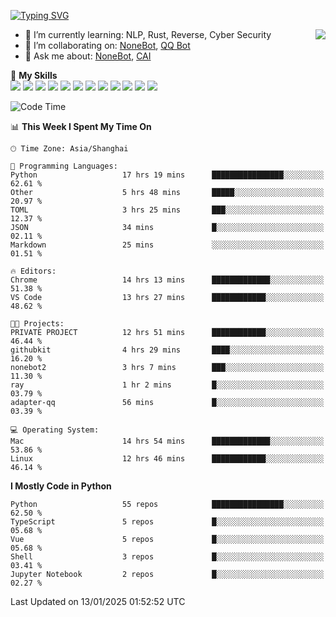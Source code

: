 [![Typing SVG](https://readme-typing-svg.herokuapp.com?size=25&duration=2500&color=8C43EA&vCenter=true&width=200&height=40&lines=Hi+there+%F0%9F%91%8B%F0%9F%8F%BB;I'm+yanyongyu)](https://git.io/typing-svg)

<a href="#">
  <img align="right" src="https://github-readme-stats.vercel.app/api?username=yanyongyu&count_private=true&show_icons=true&bg_color=15,f2f7fd,E0EAFC" />
</a>

- 🌱 I’m currently learning: NLP, Rust, Reverse, Cyber Security
- 👯 I’m collaborating on: [NoneBot](https://github.com/nonebot), [QQ Bot](https://github.com/Mrs4s/go-cqhttp)
- 💬 Ask me about: [NoneBot](https://github.com/nonebot), [CAI](https://github.com/cscs181/CAI)

🌟 **My Skills**  
![](https://img.shields.io/badge/-Python-3e74a2?style=flat-square&logo=Python&logoColor=fff)
![](https://img.shields.io/badge/-TypeScript-3178C6?style=flat-square&logo=TypeScript&logoColor=fff)
![](https://img.shields.io/badge/-Vue-4fc08d?style=flat-square&logo=Vue.js&logoColor=fff)
![](https://img.shields.io/badge/-React-2d98ce?style=flat-square&logo=React&logoColor=fff)
![](https://img.shields.io/badge/-FastAPI-009688?style=flat-square&logo=FastAPI&logoColor=fff)
![](https://img.shields.io/badge/-Linux-000000?style=flat-square&logo=Linux&logoColor=fff)
![](https://img.shields.io/badge/-Docker-2496ED?style=flat-square&logo=Docker&logoColor=fff)
![](https://img.shields.io/badge/-Kubernetes-326CE5?style=flat-square&logo=Kubernetes&logoColor=fff)
![](https://img.shields.io/badge/-GitHub%20Actions-2088FF?style=flat-square&logo=GitHubActions&logoColor=fff)
![](https://img.shields.io/badge/-PostgreSQL-4169E1?style=flat-square&logo=PostgreSQL&logoColor=fff)
![](https://img.shields.io/badge/-Redis-DC382D?style=flat-square&logo=Redis&logoColor=fff)
![](https://img.shields.io/badge/-MongoDB-47A248?style=flat-square&logo=MongoDB&logoColor=fff)

<!--START_SECTION:waka-->
![Code Time](http://img.shields.io/badge/Code%20Time-7%2C088%20hrs%205%20mins-blue)

📊 **This Week I Spent My Time On** 

```text
🕑︎ Time Zone: Asia/Shanghai

💬 Programming Languages: 
Python                   17 hrs 19 mins      ████████████████░░░░░░░░░   62.61 % 
Other                    5 hrs 48 mins       █████░░░░░░░░░░░░░░░░░░░░   20.97 % 
TOML                     3 hrs 25 mins       ███░░░░░░░░░░░░░░░░░░░░░░   12.37 % 
JSON                     34 mins             █░░░░░░░░░░░░░░░░░░░░░░░░   02.11 % 
Markdown                 25 mins             ░░░░░░░░░░░░░░░░░░░░░░░░░   01.51 % 

🔥 Editors: 
Chrome                   14 hrs 13 mins      █████████████░░░░░░░░░░░░   51.38 % 
VS Code                  13 hrs 27 mins      ████████████░░░░░░░░░░░░░   48.62 % 

🐱‍💻 Projects: 
PRIVATE PROJECT          12 hrs 51 mins      ████████████░░░░░░░░░░░░░   46.44 % 
githubkit                4 hrs 29 mins       ████░░░░░░░░░░░░░░░░░░░░░   16.20 % 
nonebot2                 3 hrs 7 mins        ███░░░░░░░░░░░░░░░░░░░░░░   11.30 % 
ray                      1 hr 2 mins         █░░░░░░░░░░░░░░░░░░░░░░░░   03.79 % 
adapter-qq               56 mins             █░░░░░░░░░░░░░░░░░░░░░░░░   03.39 % 

💻 Operating System: 
Mac                      14 hrs 54 mins      █████████████░░░░░░░░░░░░   53.86 % 
Linux                    12 hrs 46 mins      ████████████░░░░░░░░░░░░░   46.14 % 
```

**I Mostly Code in Python** 

```text
Python                   55 repos            ████████████████░░░░░░░░░   62.50 % 
TypeScript               5 repos             █░░░░░░░░░░░░░░░░░░░░░░░░   05.68 % 
Vue                      5 repos             █░░░░░░░░░░░░░░░░░░░░░░░░   05.68 % 
Shell                    3 repos             █░░░░░░░░░░░░░░░░░░░░░░░░   03.41 % 
Jupyter Notebook         2 repos             █░░░░░░░░░░░░░░░░░░░░░░░░   02.27 % 
```




 Last Updated on 13/01/2025 01:52:52 UTC
<!--END_SECTION:waka-->
